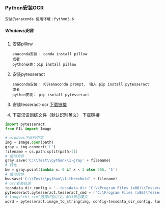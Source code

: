 ### Python安装OCR

```
安装的anaconda 使用环境：Python3.6
```

##### Windows安装

1. 安装pillow

   ```
   anaconda安装： conda install pillow
   或者
   python安装：pip install pillow
   ```



2. 安装pytesseract

   ```
   anaconda安装： 打开anaconda prompt， 输入 pip install pytesseract
   或者
   python安装： pip isntall pytesseract
   ```

3. 安装tesseract-ocr [下载链接](https://github.com/tesseract-ocr/tesseract/wiki)

4. 下载汉语训练文件（默认识别英文）  [下载链接](https://github.com/tesseract-ocr/tesseract/wiki/Data-Files#data-files-for-version-400-november-29-2016)

```python
import pytesseract
from PIL import Image

# windows下识别中文
img = Image.open(path)
gray = img.convert('L')
filename = os.path.split(path)[1]
# 临时文件
gray.save('C:\\Test\\python\\1-gray' + filename)
# 转化
bw = gray.point(lambda x: 0 if x < 1 else 255, '1')
# 临时文件
bw.save('C:\\Test\\python\\1-threshold' + filename)
# ocr安装目录
tessdata_dir_config = '--tessdata-dir "C:\\Program Files (x86)\\Tesseract-OCR\\tessdata"'
pytesseract.pytesseract.tesseract_cmd = r'C:\Program Files (x86)\Tesseract-OCR\tesseract'
# lang="chi_sim"选择识别中文，默认识别英文
word = pytesseract.image_to_string(img, config=tessdata_dir_config, lang="chi_sim")
```

